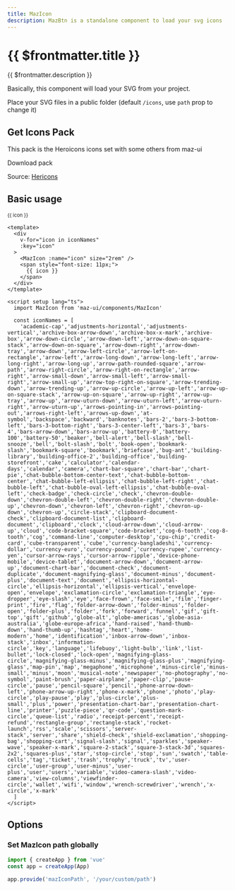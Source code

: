 ```yaml
---
title: MazIcon
description: MazBtn is a standalone component to load your svg icons
---
```


# {{ $frontmatter.title }}

{{ $frontmatter.description }}

Basically, this component will load your SVG from your project.

Place your SVG files in a public folder (default `/icons`, use `path` prop to change it)

## Get Icons Pack

This pack is the Heroicons icons set with some others from maz-ui

<MazBtn download href="/maz-ui-3/icons/_icons.zip" right-icon="arrow-down-tray">
  Download pack
</MazBtn>

Source: [Hericons](https://heroicons.com/)

## Basic usage

<div class="flex items-start flex-wrap gap-05">
  <div v-for="icon in iconNames" :key="icon" class="flex flex-col flex-center maz-p-2 maz-rounded" style="border: 1px solid var(--maz-color-bg-light); background-color: var(--maz-color-bg-lighter);">
    <MazIcon :name="icon" size="2rem" />
    <span style="font-size: 11px;">
      {{ icon }}
    </span>
  </div>
</div>

<script setup lang="ts">
  const iconNames = [
    'academic-cap','adjustments-horizontal','adjustments-vertical','archive-box-arrow-down','archive-box-x-mark','archive-box','arrow-down-circle','arrow-down-left','arrow-down-on-square-stack','arrow-down-on-square','arrow-down-right','arrow-down-tray','arrow-down','arrow-left-circle','arrow-left-on-rectangle','arrow-left','arrow-long-down','arrow-long-left','arrow-long-right','arrow-long-up','arrow-path-rounded-square','arrow-path','arrow-right-circle','arrow-right-on-rectangle','arrow-right','arrow-small-down','arrow-small-left','arrow-small-right','arrow-small-up','arrow-top-right-on-square','arrow-trending-down','arrow-trending-up','arrow-up-circle','arrow-up-left','arrow-up-on-square-stack','arrow-up-on-square','arrow-up-right','arrow-up-tray','arrow-up','arrow-uturn-down','arrow-uturn-left','arrow-uturn-right','arrow-uturn-up','arrows-pointing-in','arrows-pointing-out','arrows-right-left','arrows-up-down','at-symbol','backspace','backward','banknotes','bars-2','bars-3-bottom-left','bars-3-bottom-right','bars-3-center-left','bars-3','bars-4','bars-arrow-down','bars-arrow-up','battery-0','battery-100','battery-50','beaker','bell-alert','bell-slash','bell-snooze','bell','bolt-slash','bolt','book-open','bookmark-slash','bookmark-square','bookmark','briefcase','bug-ant','building-library','building-office-2','building-office','building-storefront','cake','calculator','calendar-days','calendar','camera','chart-bar-square','chart-bar','chart-pie','chat-bubble-bottom-center-text','chat-bubble-bottom-center','chat-bubble-left-ellipsis','chat-bubble-left-right','chat-bubble-left','chat-bubble-oval-left-ellipsis','chat-bubble-oval-left','check-badge','check-circle','check','chevron-double-down','chevron-double-left','chevron-double-right','chevron-double-up','chevron-down','chevron-left','chevron-right','chevron-up-down','chevron-up','circle-stack','clipboard-document-check','clipboard-document-list','clipboard-document','clipboard','clock','cloud-arrow-down','cloud-arrow-up','cloud','code-bracket-square','code-bracket','cog-6-tooth','cog-8-tooth','cog','command-line','computer-desktop','cpu-chip','credit-card','cube-transparent','cube','currency-bangladeshi','currency-dollar','currency-euro','currency-pound','currency-rupee','currency-yen','cursor-arrow-rays','cursor-arrow-ripple','device-phone-mobile','device-tablet','document-arrow-down','document-arrow-up','document-chart-bar','document-check','document-duplicate','document-magnifying-glass','document-minus','document-plus','document-text','document','ellipsis-horizontal-circle','ellipsis-horizontal','ellipsis-vertical','envelope-open','envelope','exclamation-circle','exclamation-triangle','eye-dropper','eye-slash','eye','face-frown','face-smile','film','finger-print','fire','flag','folder-arrow-down','folder-minus','folder-open','folder-plus','folder','fork','forward','funnel','gif','gift-top','gift','github','globe-alt','globe-americas','globe-asia-australia','globe-europe-africa','hand-raised','hand-thumb-down','hand-thumb-up','hashtag','heart','home-modern','home','identification','inbox-arrow-down','inbox-stack','inbox','information-circle','key','language','lifebuoy','light-bulb','link','list-bullet','lock-closed','lock-open','magnifying-glass-circle','magnifying-glass-minus','magnifying-glass-plus','magnifying-glass','map-pin','map','megaphone','microphone','minus-circle','minus-small','minus','moon','musical-note','newspaper','no-photography','no-symbol','paint-brush','paper-airplane','paper-clip','pause-circle','pause','pencil-square','pencil','phone-arrow-down-left','phone-arrow-up-right','phone-x-mark','phone','photo','play-circle','play-pause','play','plus-circle','plus-small','plus','power','presentation-chart-bar','presentation-chart-line','printer','puzzle-piece','qr-code','question-mark-circle','queue-list','radio','receipt-percent','receipt-refund','rectangle-group','rectangle-stack','rocket-launch','rss','scale','scissors','server-stack','server','share','shield-check','shield-exclamation','shopping-bag','shopping-cart','signal-slash','signal','sparkles','speaker-wave','speaker-x-mark','square-2-stack','square-3-stack-3d','squares-2x2','squares-plus','star','stop-circle','stop','sun','swatch','table-cells','tag','ticket','trash','trophy','truck','tv','user-circle','user-group','user-minus','user-plus','user','users','variable','video-camera-slash','video-camera','view-columns','viewfinder-circle','wallet','wifi','window','wrench-screwdriver','wrench','x-circle','x-mark'
  ]
</script>

```vue
<template>
  <div
    v-for="icon in iconNames"
    :key="icon"
  >
    <MazIcon :name="icon" size="2rem" />
    <span style="font-size: 11px;">
      {{ icon }}
    </span>
  </div>
</template>

<script setup lang="ts">
  import MazIcon from 'maz-ui/components/MazIcon'

  const iconNames = [
    'academic-cap','adjustments-horizontal','adjustments-vertical','archive-box-arrow-down','archive-box-x-mark','archive-box','arrow-down-circle','arrow-down-left','arrow-down-on-square-stack','arrow-down-on-square','arrow-down-right','arrow-down-tray','arrow-down','arrow-left-circle','arrow-left-on-rectangle','arrow-left','arrow-long-down','arrow-long-left','arrow-long-right','arrow-long-up','arrow-path-rounded-square','arrow-path','arrow-right-circle','arrow-right-on-rectangle','arrow-right','arrow-small-down','arrow-small-left','arrow-small-right','arrow-small-up','arrow-top-right-on-square','arrow-trending-down','arrow-trending-up','arrow-up-circle','arrow-up-left','arrow-up-on-square-stack','arrow-up-on-square','arrow-up-right','arrow-up-tray','arrow-up','arrow-uturn-down','arrow-uturn-left','arrow-uturn-right','arrow-uturn-up','arrows-pointing-in','arrows-pointing-out','arrows-right-left','arrows-up-down','at-symbol','backspace','backward','banknotes','bars-2','bars-3-bottom-left','bars-3-bottom-right','bars-3-center-left','bars-3','bars-4','bars-arrow-down','bars-arrow-up','battery-0','battery-100','battery-50','beaker','bell-alert','bell-slash','bell-snooze','bell','bolt-slash','bolt','book-open','bookmark-slash','bookmark-square','bookmark','briefcase','bug-ant','building-library','building-office-2','building-office','building-storefront','cake','calculator','calendar-days','calendar','camera','chart-bar-square','chart-bar','chart-pie','chat-bubble-bottom-center-text','chat-bubble-bottom-center','chat-bubble-left-ellipsis','chat-bubble-left-right','chat-bubble-left','chat-bubble-oval-left-ellipsis','chat-bubble-oval-left','check-badge','check-circle','check','chevron-double-down','chevron-double-left','chevron-double-right','chevron-double-up','chevron-down','chevron-left','chevron-right','chevron-up-down','chevron-up','circle-stack','clipboard-document-check','clipboard-document-list','clipboard-document','clipboard','clock','cloud-arrow-down','cloud-arrow-up','cloud','code-bracket-square','code-bracket','cog-6-tooth','cog-8-tooth','cog','command-line','computer-desktop','cpu-chip','credit-card','cube-transparent','cube','currency-bangladeshi','currency-dollar','currency-euro','currency-pound','currency-rupee','currency-yen','cursor-arrow-rays','cursor-arrow-ripple','device-phone-mobile','device-tablet','document-arrow-down','document-arrow-up','document-chart-bar','document-check','document-duplicate','document-magnifying-glass','document-minus','document-plus','document-text','document','ellipsis-horizontal-circle','ellipsis-horizontal','ellipsis-vertical','envelope-open','envelope','exclamation-circle','exclamation-triangle','eye-dropper','eye-slash','eye','face-frown','face-smile','film','finger-print','fire','flag','folder-arrow-down','folder-minus','folder-open','folder-plus','folder','fork','forward','funnel','gif','gift-top','gift','github','globe-alt','globe-americas','globe-asia-australia','globe-europe-africa','hand-raised','hand-thumb-down','hand-thumb-up','hashtag','heart','home-modern','home','identification','inbox-arrow-down','inbox-stack','inbox','information-circle','key','language','lifebuoy','light-bulb','link','list-bullet','lock-closed','lock-open','magnifying-glass-circle','magnifying-glass-minus','magnifying-glass-plus','magnifying-glass','map-pin','map','megaphone','microphone','minus-circle','minus-small','minus','moon','musical-note','newspaper','no-photography','no-symbol','paint-brush','paper-airplane','paper-clip','pause-circle','pause','pencil-square','pencil','phone-arrow-down-left','phone-arrow-up-right','phone-x-mark','phone','photo','play-circle','play-pause','play','plus-circle','plus-small','plus','power','presentation-chart-bar','presentation-chart-line','printer','puzzle-piece','qr-code','question-mark-circle','queue-list','radio','receipt-percent','receipt-refund','rectangle-group','rectangle-stack','rocket-launch','rss','scale','scissors','server-stack','server','share','shield-check','shield-exclamation','shopping-bag','shopping-cart','signal-slash','signal','sparkles','speaker-wave','speaker-x-mark','square-2-stack','square-3-stack-3d','squares-2x2','squares-plus','star','stop-circle','stop','sun','swatch','table-cells','tag','ticket','trash','trophy','truck','tv','user-circle','user-group','user-minus','user-plus','user','users','variable','video-camera-slash','video-camera','view-columns','viewfinder-circle','wallet','wifi','window','wrench-screwdriver','wrench','x-circle','x-mark'
  ]
</script>
```

## Options

### Set MazIcon path globally

```typescript
import { createApp } from 'vue'
const app = createApp(App)

app.provide('mazIconPath', '/your/custom/path')
```

<!--@include: ./../.vitepress/generated-docs/maz-icon.doc.md-->

